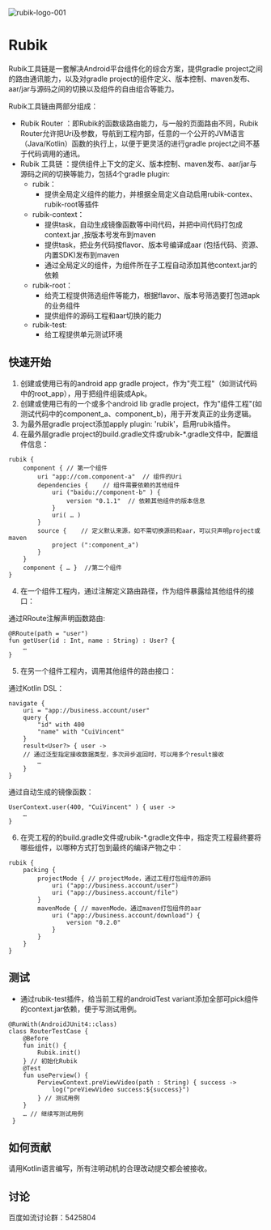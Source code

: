 ![rubik-logo-001](https://user-images.githubusercontent.com/7745189/174275733-ff1ec56e-82ea-4c3b-86de-b2b07d258842.jpeg)
# Rubik
Rubik工具链是一套解决Android平台组件化的综合方案，提供gradle project之间的路由通讯能力，以及对gradle project的组件定义、版本控制、maven发布、aar/jar与源码之间的切换以及组件的自由组合等能力。

Rubik工具链由两部分组成：
* Rubik Router ：即Rubik的函数级路由能力，与一般的页面路由不同，Rubik Router允许把Uri及参数，导航到工程内部，任意的一个公开的JVM语言（Java/Kotlin）函数的执行上，以便于更灵活的进行gradle project之间不基于代码调用的通讯。
* Rubik 工具链 ：提供组件上下文的定义、版本控制、maven发布、aar/jar与源码之间的切换等能力，包括4个gradle plugin:
    + rubik：
        - 提供全局定义组件的能力，并根据全局定义自动启用rubik-contex、rubik-root等插件
    + rubik-context：
        - 提供task，自动生成镜像函数等中间代码，并把中间代码打包成context.jar ,按版本号发布到maven
        - 提供task，把业务代码按flavor、版本号编译成aar (包括代码、资源、内置SDK)发布到maven
        - 通过全局定义的组件，为组件所在子工程自动添加其他context.jar的依赖
    + rubik-root：
        - 给壳工程提供筛选组件等能力，根据flavor、版本号筛选要打包进apk的业务组件
        - 提供组件的源码工程和aar切换的能力
    + rubik-test:
        - 给工程提供单元测试环境
        
## 快速开始
1. 创建或使用已有的android app gradle project，作为"壳工程"（如测试代码中的root_app），用于把组件组装成Apk。
2. 创建或使用已有的一个或多个android lib gradle project，作为"组件工程"(如测试代码中的component_a、component_b)，用于开发真正的业务逻辑。
3. 为最外层gradle project添加apply plugin: 'rubik'，启用rubik插件。
4. 在最外层gradle project的build.gradle文件或rubik-*.gradle文件中，配置组件信息：
```
rubik {
    component { // 第一个组件
        uri "app://com.component-a"  // 组件的Uri
        dependencies {    // 组件需要依赖的其他组件
            uri ("baidu://component-b" ) { 
                version "0.1.1"  // 依赖其他组件的版本信息
            }
            uri( … ) 
        }
        source {    // 定义默认来源，如不需切换源码和aar，可以只声明project或maven
            project (":component_a") 
        }
    }
    component { … }  //第二个组件
} 
```
4. 在一个组件工程内，通过注解定义路由路径，作为组件暴露给其他组件的接口：
    
通过RRoute注解声明函数路由:
```
@RRoute(path = "user") 
fun getUser(id : Int, name : String) : User? { 
    …
}
```
5. 在另一个组件工程内，调用其他组件的路由接口：
   
通过Kotlin DSL：
```
navigate {
    uri = "app://business.account/user"
    query {
        "id" with 400
        "name" with "CuiVincent" 
    }
    result<User?> { user -> 
    // 通过泛型指定接收数据类型，多次异步返回时，可以用多个result接收
        …
    }
} 
```
   

通过自动生成的镜像函数：
```
UserContext.user(400, "CuiVincent" ) { user ->
    …
}
```
6. 在壳工程的的build.gradle文件或rubik-*.gradle文件中，指定壳工程最终要将哪些组件，以哪种方式打包到最终的编译产物之中：
```
rubik {	
    packing {
        projectMode { // projectMode，通过工程打包组件的源码
            uri ("app://business.account/user")
            uri ("app://business.account/file")
        }
        mavenMode { // mavenMode，通过maven打包组件的aar
            uri ("app://business.account/download") {
                version "0.2.0" 
            }
        }
    }
} 
```
## 测试
* 通过rubik-test插件，给当前工程的androidTest variant添加全部可pick组件的context.jar依赖，便于写测试用例。
```
@RunWith(AndroidJUnit4::class)
class RouterTestCase {
    @Before
    fun init() {
        Rubik.init()
    } // 初始化Rubik
    @Test
    fun usePerview() {
        PerviewContext.preViewVideo(path : String) { success ->
            log("preViewVideo success:${success}")
        } // 测试用例
    }
    … // 继续写测试用例
 }

```

## 如何贡献
请用Kotlin语言编写，所有注明动机的合理改动提交都会被接收。


## 讨论
百度如流讨论群：5425804
